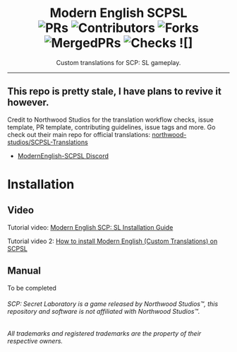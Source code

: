 <div align = center>

# Modern English SCPSL <br>![PRs](https://badgen.net/github/open-prs/CanThisNameNotBeStolenPlease/ModernEnglish-SCPSL?cache=600) ![Contributors](https://img.shields.io/github/contributors-anon/CanThisNameNotBeStolenPlease/ModernEnglish-SCPSL?cacheSeconds=3600) ![Forks](https://badgen.net/github/forks/CanThisNameNotBeStolenPlease/ModernEnglish-SCPSL?cache=600) ![MergedPRs](https://badgen.net/github/merged-prs/CanThisNameNotBeStolenPlease/ModernEnglish-SCPSL?cache=600) ![Checks](https://badgen.net/github/checks/CanThisNameNotBeStolenPlease/ModernEnglish-SCPSL?cache=600) ![]
Custom translations for SCP: SL gameplay. 

***
  
</div>

## This repo is pretty stale, I have plans to revive it however.

Credit to Northwood Studios for the translation workflow checks, issue template, PR template, contributing guidelines, issue tags and more. Go check out their main repo for official translations: [northwood-studios/SCPSL-Translations](https://github.com/northwood-studios/SCPSL-Translations)

* [ModernEnglish-SCPSL Discord](https://discord.com/invite/YpZ8UBtzrq)


# Installation
## Video

Tutorial video: [Modern English SCP: SL Installation Guide](https://youtu.be/yJXhDPmXfvM)

Tutorial video 2: [How to install Modern English (Custom Translations) on SCPSL](https://youtu.be/7BCPJVH4FmA)

## Manual

To be completed

###### SCP: Secret Laboratory is a game released by Northwood Studios™, this repository and software is not affiliated with Northwood Studios™.
###### All trademarks and registered trademarks are the property of their respective owners.
